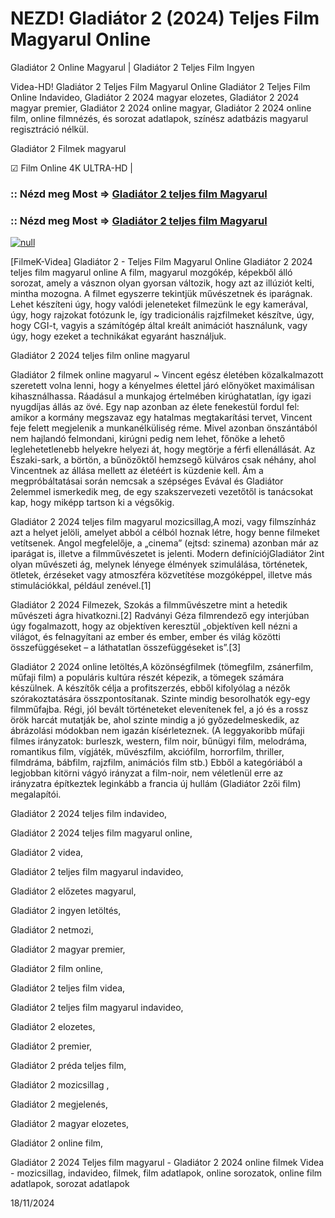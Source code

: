 # NEZD! Gladiátor 2 (2024) Teljes Film Magyarul Online

Gladiátor 2 Online Magyarul | Gladiátor 2 Teljes Film Ingyen

Videa-HD! Gladiátor 2 Teljes Film Magyarul Online Gladiátor 2 Teljes Film Online Indavideo, Gladiátor 2 2024 magyar elozetes, Gladiátor 2 2024 magyar premier, Gladiátor 2 2024 online magyar, Gladiátor 2 2024 online film, online filmnézés, és sorozat adatlapok, színész adatbázis magyarul regisztráció nélkül.

Gladiátor 2 Filmek magyarul

☑ Film Online 4K ULTRA-HD |

### :: Nézd meg Most => [Gladiátor 2 teljes film Magyarul](https://t.co/ifKrm574xN)

### :: Nézd meg Most => [Gladiátor 2 teljes film Magyarul](https://t.co/ifKrm574xN)

[![null](https://static.wixstatic.com/media/855a25_043b5abeb4ae4d35ac003198e7fe56ed~mv2.gif)](https://t.co/ifKrm574xN)

[FilmeK-Videa] Gladiátor 2 - Teljes Film Magyarul Online Gladiátor 2 2024 teljes film magyarul online A film, magyarul mozgókép, képekből álló sorozat, amely a vásznon olyan gyorsan változik, hogy azt az illúziót kelti, mintha mozogna. A filmet egyszerre tekintjük művészetnek és iparágnak. Lehet készíteni úgy, hogy valódi jeleneteket filmezünk le egy kamerával, úgy, hogy rajzokat fotózunk le, így tradicionális rajzfilmeket készítve, úgy, hogy CGI-t, vagyis a számítógép által kreált animációt használunk, vagy úgy, hogy ezeket a technikákat egyaránt használjuk.

Gladiátor 2 2024 teljes film online magyarul

Gladiátor 2 filmek online magyarul ~ Vincent egész életében közalkalmazott szeretett volna lenni, hogy a kényelmes élettel járó előnyöket maximálisan kihasználhassa. Ráadásul a munkajog értelmében kirúghatatlan, így igazi nyugdíjas állás az övé. Egy nap azonban az élete fenekestül fordul fel: amikor a kormány megszavaz egy hatalmas megtakarítási tervet, Vincent feje felett megjelenik a munkanélküliség réme. Mivel azonban önszántából nem hajlandó felmondani, kirúgni pedig nem lehet, főnöke a lehető leglehetetlenebb helyekre helyezi át, hogy megtörje a férfi ellenállását. Az Északi-sark, a börtön, a bűnözőktől hemzsegő külváros csak néhány, ahol Vincentnek az állása mellett az életéért is küzdenie kell. Ám a megpróbáltatásai során nemcsak a szépséges Evával és Gladiátor 2elemmel ismerkedik meg, de egy szakszervezeti vezetőtől is tanácsokat kap, hogy miképp tartson ki a végsőkig.

Gladiátor 2 2024 teljes film magyarul mozicsillag,A mozi, vagy filmszínház azt a helyet jelöli, amelyet abból a célból hoznak létre, hogy benne filmeket vetítsenek. Angol megfelelője, a „cinema” (ejtsd: szinema) azonban már az iparágat is, illetve a filmművészetet is jelenti. Modern definíciójGladiátor 2int olyan művészeti ág, melynek lényege élmények szimulálása, történetek, ötletek, érzéseket vagy atmoszféra közvetítése mozgóképpel, illetve más stimulációkkal, például zenével.[1]

Gladiátor 2 2024 Filmezek, Szokás a filmművészetre mint a hetedik művészeti ágra hivatkozni.[2] Radványi Géza filmrendező egy interjúban úgy fogalmazott, hogy az objektíven keresztül „objektíven kell nézni a világot, és felnagyítani az ember és ember, ember és világ közötti összefüggéseket – a láthatatlan összefüggéseket is”.[3]

Gladiátor 2 2024 online letöltés,A közönségfilmek (tömegfilm, zsánerfilm, műfaji film) a populáris kultúra részét képezik, a tömegek számára készülnek. A készítők célja a profitszerzés, ebből kifolyólag a nézők szórakoztatására összpontosítanak. Szinte mindig besorolhatók egy-egy filmműfajba. Régi, jól bevált történeteket elevenítenek fel, a jó és a rossz örök harcát mutatják be, ahol szinte mindig a jó győzedelmeskedik, az ábrázolási módokban nem igazán kísérleteznek. (A leggyakoribb műfaji filmes irányzatok: burleszk, western, film noir, bűnügyi film, melodráma, romantikus film, vígjáték, művészfilm, akciófilm, horrorfilm, thriller, filmdráma, bábfilm, rajzfilm, animációs film stb.) Ebből a kategóriából a legjobban kitörni vágyó irányzat a film-noir, nem véletlenül erre az irányzatra építkeztek leginkább a francia új hullám (Gladiátor 2zői film) megalapítói.

Gladiátor 2 2024 teljes film indavideo,

Gladiátor 2 2024 teljes film magyarul online,

Gladiátor 2 videa,

Gladiátor 2 teljes film magyarul indavideo,

Gladiátor 2 előzetes magyarul,

Gladiátor 2 ingyen letöltés,

Gladiátor 2 netmozi,

Gladiátor 2 magyar premier,

Gladiátor 2 film online,

Gladiátor 2 teljes film videa,

Gladiátor 2 teljes film magyarul indavideo,

Gladiátor 2 elozetes,

Gladiátor 2 premier,

Gladiátor 2 préda teljes film,

Gladiátor 2 mozicsillag ,

Gladiátor 2 megjelenés,

Gladiátor 2 magyar elozetes,

Gladiátor 2 online film,

Gladiátor 2 2024 Teljes film magyarul - Gladiátor 2 2024 online filmek Videa - mozicsillag, indavideo, filmek, film adatlapok, online sorozatok, online film adatlapok, sorozat adatlapok

18/11/2024
